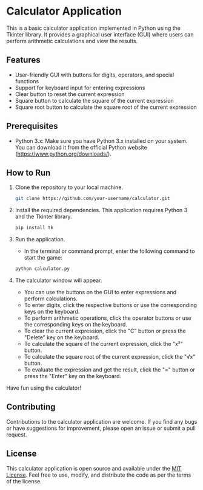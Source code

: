 # Calculator Application

This is a basic calculator application implemented in Python using the Tkinter library. It provides a graphical user interface (GUI) where users can perform arithmetic calculations and view the results.

## Features

- User-friendly GUI with buttons for digits, operators, and special functions
- Support for keyboard input for entering expressions
- Clear button to reset the current expression
- Square button to calculate the square of the current expression
- Square root button to calculate the square root of the current expression

## Prerequisites

- Python 3.x: Make sure you have Python 3.x installed on your system. You can download it from the official Python website (https://www.python.org/downloads/).

## How to Run

1. Clone the repository to your local machine.

   ```bash
   git clone https://github.com/your-username/calculator.git
   ```

2. Install the required dependencies. This application requires Python 3 and the Tkinter library.

   ```bash
   pip install tk
   ```
   
3. Run the application.
   - In the terminal or command prompt, enter the following command to start the game:

   ```bash
   python calculator.py
   ```

4. The calculator window will appear. 
   - You can use the buttons on the GUI to enter expressions and perform calculations.
   - To enter digits, click the respective buttons or use the corresponding keys on the keyboard.
   - To perform arithmetic operations, click the operator buttons or use the corresponding keys on the keyboard.
   - To clear the current expression, click the "C" button or press the "Delete" key on the keyboard.
   - To calculate the square of the current expression, click the "x²" button.
   - To calculate the square root of the current expression, click the "√x" button.
   - To evaluate the expression and get the result, click the "=" button or press the "Enter" key on the keyboard.

Have fun using the calculator!

## Contributing

Contributions to the calculator application are welcome. If you find any bugs or have suggestions for improvement, please open an issue or submit a pull request.

## License

This calculator application is open source and available under the [MIT License](LICENSE). Feel free to use, modify, and distribute the code as per the terms of the license.
